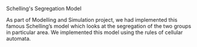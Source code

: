 Schelling's Segregation Model

As part of Modelling and Simulation project, we had implemented this famous Schelling’s model which looks at the segregation of the two groups in particular area. We implemented this model using the rules of cellular automata. 
